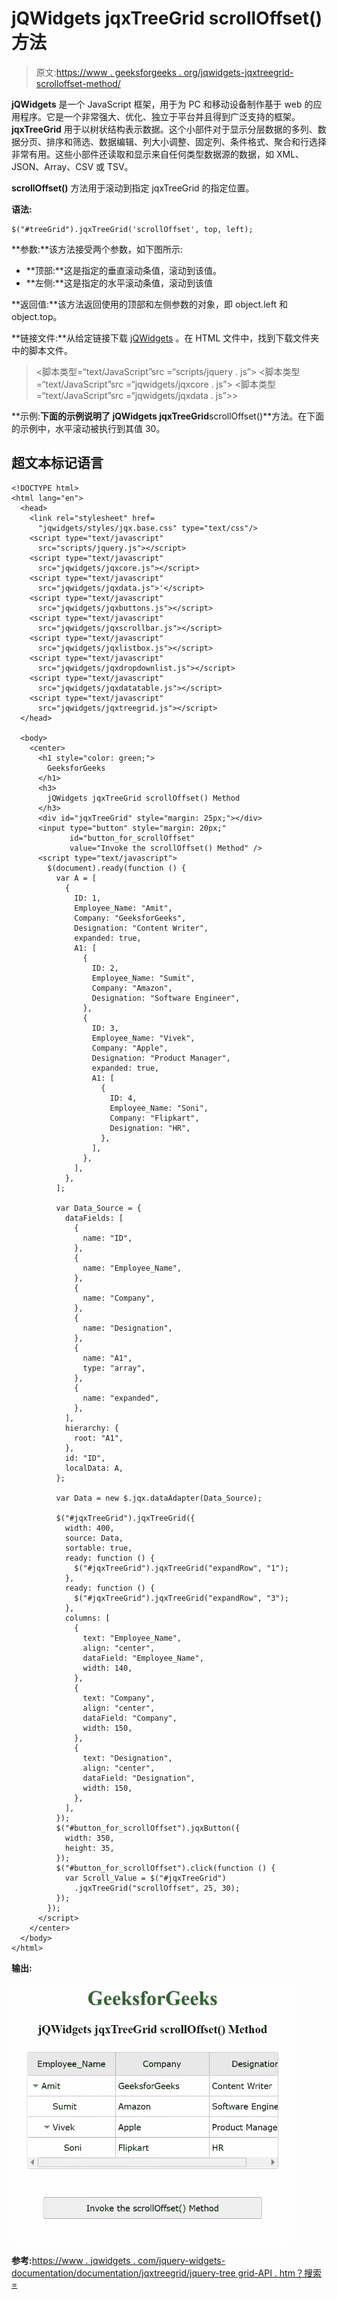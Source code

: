 # jQWidgets jqxTreeGrid scrollOffset()方法

> 原文:[https://www . geeksforgeeks . org/jqwidgets-jqxtreegrid-scrolloffset-method/](https://www.geeksforgeeks.org/jqwidgets-jqxtreegrid-scrolloffset-method/)

**jQWidgets** 是一个 JavaScript 框架，用于为 PC 和移动设备制作基于 web 的应用程序。它是一个非常强大、优化、独立于平台并且得到广泛支持的框架。 **jqxTreeGrid** 用于以树状结构表示数据。这个小部件对于显示分层数据的多列、数据分页、排序和筛选、数据编辑、列大小调整、固定列、条件格式、聚合和行选择非常有用。这些小部件还读取和显示来自任何类型数据源的数据，如 XML、JSON、Array、CSV 或 TSV。

**scrollOffset()** 方法用于滚动到指定 jqxTreeGrid 的指定位置。

**语法:**

```
$("#treeGrid").jqxTreeGrid('scrollOffset', top, left);
```

**参数:**该方法接受两个参数，如下图所示:

*   **顶部:**这是指定的垂直滚动条值，滚动到该值。
*   **左侧:**这是指定的水平滚动条值，滚动到该值

**返回值:**该方法返回使用的顶部和左侧参数的对象，即 object.left 和 object.top。

**链接文件:**从给定链接下载 [jQWidgets](https://www.jqwidgets.com/download/) 。在 HTML 文件中，找到下载文件夹中的脚本文件。

> <link rel="”stylesheet”" href="”jqwidgets/styles/jqx.base.css”" type="”text/css”">
> <脚本类型=“text/JavaScript”src =“scripts/jquery . js”></脚本>
> <脚本类型=“text/JavaScript”src =“jqwidgets/jqxcore . js”></脚本>
> <脚本类型=“text/JavaScript”src =“jqwidgets/jqxdata . js”>>

**示例:**下面的示例说明了 jQWidgets jqxTreeGrid**scrollOffset()**方法。在下面的示例中，水平滚动被执行到其值 30。

## 超文本标记语言

```
<!DOCTYPE html>
<html lang="en">
  <head>
    <link rel="stylesheet" href=
      "jqwidgets/styles/jqx.base.css" type="text/css"/>
    <script type="text/javascript" 
      src="scripts/jquery.js"></script>
    <script type="text/javascript" 
      src="jqwidgets/jqxcore.js"></script>
    <script type="text/javascript" 
      src="jqwidgets/jqxdata.js">'</script>
    <script type="text/javascript" 
      src="jqwidgets/jqxbuttons.js"></script>
    <script type="text/javascript" 
      src="jqwidgets/jqxscrollbar.js"></script>
    <script type="text/javascript" 
      src="jqwidgets/jqxlistbox.js"></script>
    <script type="text/javascript" 
      src="jqwidgets/jqxdropdownlist.js"></script>
    <script type="text/javascript" 
      src="jqwidgets/jqxdatatable.js"></script>
    <script type="text/javascript" 
      src="jqwidgets/jqxtreegrid.js"></script>
  </head>

  <body>
    <center>
      <h1 style="color: green;">
        GeeksforGeeks
      </h1>
      <h3>
        jQWidgets jqxTreeGrid scrollOffset() Method
      </h3>
      <div id="jqxTreeGrid" style="margin: 25px;"></div>
      <input type="button" style="margin: 20px;" 
             id="button_for_scrollOffset"
             value="Invoke the scrollOffset() Method" />
      <script type="text/javascript">
        $(document).ready(function () {
          var A = [
            {
              ID: 1,
              Employee_Name: "Amit",
              Company: "GeeksforGeeks",
              Designation: "Content Writer",
              expanded: true,
              A1: [
                {
                  ID: 2,
                  Employee_Name: "Sumit",
                  Company: "Amazon",
                  Designation: "Software Engineer",
                },
                {
                  ID: 3,
                  Employee_Name: "Vivek",
                  Company: "Apple",
                  Designation: "Product Manager",
                  expanded: true,
                  A1: [
                    {
                      ID: 4,
                      Employee_Name: "Soni",
                      Company: "Flipkart",
                      Designation: "HR",
                    },
                  ],
                },
              ],
            },
          ];

          var Data_Source = {
            dataFields: [
              {
                name: "ID",
              },
              {
                name: "Employee_Name",
              },
              {
                name: "Company",
              },
              {
                name: "Designation",
              },
              {
                name: "A1",
                type: "array",
              },
              {
                name: "expanded",
              },
            ],
            hierarchy: {
              root: "A1",
            },
            id: "ID",
            localData: A,
          };

          var Data = new $.jqx.dataAdapter(Data_Source);

          $("#jqxTreeGrid").jqxTreeGrid({
            width: 400,
            source: Data,
            sortable: true,
            ready: function () {
              $("#jqxTreeGrid").jqxTreeGrid("expandRow", "1");
            },
            ready: function () {
              $("#jqxTreeGrid").jqxTreeGrid("expandRow", "3");
            },
            columns: [
              {
                text: "Employee_Name",
                align: "center",
                dataField: "Employee_Name",
                width: 140,
              },
              {
                text: "Company",
                align: "center",
                dataField: "Company",
                width: 150,
              },
              {
                text: "Designation",
                align: "center",
                dataField: "Designation",
                width: 150,
              },
            ],
          });
          $("#button_for_scrollOffset").jqxButton({
            width: 350,
            height: 35,
          });
          $("#button_for_scrollOffset").click(function () {
            var Scroll_Value = $("#jqxTreeGrid")
              .jqxTreeGrid("scrollOffset", 25, 30);
          });
        });
      </script>
    </center>
  </body>
</html>
```

**输出:**

![](img/43810d613d013d8a6a389564dbb61464.png)

**参考:**[https://www . jqwidgets . com/jquery-widgets-documentation/documentation/jqxtreegrid/jquery-tree grid-API . htm？搜索=](https://www.jqwidgets.com/jquery-widgets-documentation/documentation/jqxtreegrid/jquery-treegrid-api.htm?search=)